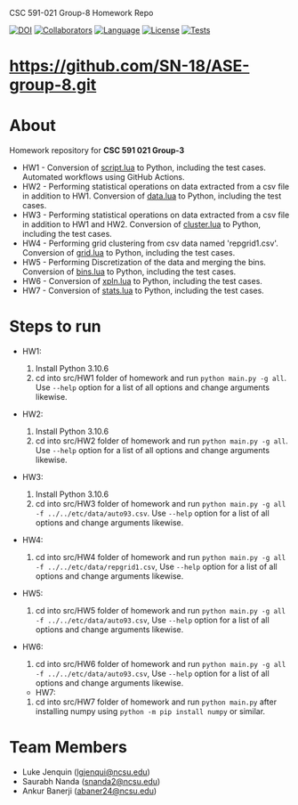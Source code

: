 CSC 591-021 Group-8 Homework Repo

[![DOI](https://zenodo.org/badge/590194021.svg)](https://zenodo.org/badge/latestdoi/590194021)
[![Collaborators](https://img.shields.io/badge/Collaborators-3-purple.svg?style=flat)](https://github.com/SN-18/ASE-group-8/graphs/contributors)
[![Language](https://img.shields.io/badge/Language-Python-orange.svg?style=flat)](https://github.com/SN-18/ASE-group-8/search?q=python)
[![License](https://img.shields.io/badge/License-MIT-blue.svg?style=flat)](https://github.com/SN-18/ASE-group-8/blob/main/LICENSE.md)
[![Tests](https://github.com/SN-18/ASE-group-8/actions/workflows/tests.yml/badge.svg)](https://github.com/SN-18/ASE-group-8/actions/workflows/tests.yml)

# https://github.com/SN-18/ASE-group-8.git
# About
Homework repository for **CSC 591 021 Group-3**<br/>
- HW1 - Conversion of <a href="https://github.com/timm/tested/blob/main/src/script.lua">script.lua</a> to Python, including the test cases. Automated workflows using GitHub Actions.
- HW2 - Performing statistical operations on data extracted from a csv file in addition to HW1. Conversion of <a href="https://github.com/timm/tested/blob/main/src/data.lua">data.lua</a> to Python, including the test cases.
- HW3 - Performing statistical operations on data extracted from a csv file in addition to HW1 and HW2. Conversion of <a href="https://github.com/timm/tested/blob/main/src/cluster.lua">cluster.lua</a> to Python, including the test cases.
- HW4 - Performing grid clustering from csv data named 'repgrid1.csv'. Conversion of <a href="https://github.com/timm/tested/blob/main/src/grid.lua">grid.lua</a> to Python, including the test cases.
- HW5 - Performing Discretization of the data and merging the bins. Conversion of <a href="https://github.com/timm/tested/blob/main/src/bins.lua">bins.lua</a> to Python, including the test cases.
- HW6 - Conversion of <a href="https://github.com/timm/tested/blob/main/src/xpln.lua">xpln.lua</a> to Python, including the test cases.
- HW7 - Conversion of <a href="https://github.com/timm/tested/blob/main/src/stats.lua">stats.lua</a> to Python, including the test cases.

# Steps to run
- HW1:
  1. Install Python 3.10.6
  2. cd into src/HW1 folder of homework and run ```python main.py -g all```. Use ```--help``` option for a list of all options and change arguments likewise.
- HW2:
  1. Install Python 3.10.6
  2. cd into src/HW2 folder of homework and run ```python main.py -g all```. Use ```--help``` option for a list of all options and change arguments likewise.
  
- HW3:
  1. Install Python 3.10.6
  2. cd into src/HW3 folder of homework and run ```python main.py -g all -f ../../etc/data/auto93.csv```. Use ```--help``` option for a list of all options and change arguments likewise.

- HW4:
  1. cd into src/HW4 folder of homework and run ```python main.py -g all -f ../../etc/data/repgrid1.csv```, Use ```--help``` option for a list of all options and change arguments likewise.

- HW5:
  1. cd into src/HW5 folder of homework and run ```python main.py -g all -f ../../etc/data/auto93.csv```, Use ```--help``` option for a list of all options and change arguments likewise.

- HW6:
  1. cd into src/HW6 folder of homework and run ```python main.py -g all -f ../../etc/data/auto93.csv```, Use ```--help``` option for a list of all options and change arguments likewise.
  
  - HW7:
  1. cd into src/HW7 folder of homework and run ```python main.py``` after installing numpy using ```python -m pip install numpy``` or similar.

# Team Members
 - Luke Jenquin (lgjenqui@ncsu.edu)
 - Saurabh Nanda (snanda2@ncsu.edu)
 - Ankur Banerji (abaner24@ncsu.edu)
